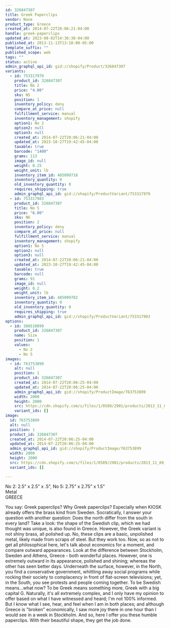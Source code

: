 ```yaml
---
id: 326847307
title: Greek Paperclips
vendor: None
product_type: Greece
created_at: 2014-07-22T20:06:21-04:00
handle: greek-paperclips
updated_at: 2023-08-02T14:36:38-04:00
published_at: 2013-11-13T13:18:00-05:00
template_suffix: ""
published_scope: web
tags: ""
status: active
admin_graphql_api_id: gid://shopify/Product/326847307
variants:
  - id: 753317979
    product_id: 326847307
    title: No 2
    price: "4.00"
    sku: N5
    position: 1
    inventory_policy: deny
    compare_at_price: null
    fulfillment_service: manual
    inventory_management: shopify
    option1: No 2
    option2: null
    option3: null
    created_at: 2014-07-22T20:06:21-04:00
    updated_at: 2023-10-27T19:42:45-04:00
    taxable: true
    barcode: "1400"
    grams: 113
    image_id: null
    weight: 0.25
    weight_unit: lb
    inventory_item_id: 485099718
    inventory_quantity: 0
    old_inventory_quantity: 0
    requires_shipping: true
    admin_graphql_api_id: gid://shopify/ProductVariant/753317979
  - id: 753317983
    product_id: 326847307
    title: No 5
    price: "6.00"
    sku: N6
    position: 2
    inventory_policy: deny
    compare_at_price: null
    fulfillment_service: manual
    inventory_management: shopify
    option1: No 5
    option2: null
    option3: null
    created_at: 2014-07-22T20:06:21-04:00
    updated_at: 2023-10-27T19:42:45-04:00
    taxable: true
    barcode: null
    grams: 91
    image_id: null
    weight: 0.2
    weight_unit: lb
    inventory_item_id: 485099782
    inventory_quantity: 0
    old_inventory_quantity: 0
    requires_shipping: true
    admin_graphql_api_id: gid://shopify/ProductVariant/753317983
options:
  - id: 386510899
    product_id: 326847307
    name: Size
    position: 1
    values:
      - No 2
      - No 5
images:
  - id: 763753899
    alt: null
    position: 1
    product_id: 326847307
    created_at: 2014-07-22T20:06:25-04:00
    updated_at: 2014-07-22T20:06:25-04:00
    admin_graphql_api_id: gid://shopify/ProductImage/763753899
    width: 2000
    height: 2000
    src: https://cdn.shopify.com/s/files/1/0589/2901/products/2013_11_09_Kiosk_0666.jpeg?v=1406073985
    variant_ids: []
image:
  id: 763753899
  alt: null
  position: 1
  product_id: 326847307
  created_at: 2014-07-22T20:06:25-04:00
  updated_at: 2014-07-22T20:06:25-04:00
  admin_graphql_api_id: gid://shopify/ProductImage/763753899
  width: 2000
  height: 2000
  src: https://cdn.shopify.com/s/files/1/0589/2901/products/2013_11_09_Kiosk_0666.jpeg?v=1406073985
  variant_ids: []

---
```


No 2: 2.5" x 2.5" x .5", No 5: 2.75" x 2.75" x 1.5"  
Metal  
GREECE

You say: Greek paperclips? Why Greek paperclips? Especially when KIOSK already offers the brass kind from Sweden. Socratically, I answer your question with another question: Does the north differ from the south in every land? Take a look: the shape of the Swedish clip, which we had thought was unique, is also found in Greece. However, the Greek variant is not shiny brass, all polished up. No, these clips are a basic, unpolished metal, likely made from scraps of steel. But they work too. Now, so as not to get all philosophical here, let's talk about economics for a moment, and compare outward appearances. Look at the difference between Stockholm, Sweden and Athens, Greece - both wonderful places. However, one is extremely outward in its appearance, polished and shining; whereas the other has seen better days. Underneath the surface, however, in the North, you find a conservative government, whittling away social programs while rocking their society to complacency in front of flat-screen televisions; yet, in the South, you see protests and people coming together. To be Swedish means...what now? To be Greek means something more, Greek with a big capital G. Naturally, it's all extremely complex, and I only have my opinion to offer based on what I have witnessed and heard; I'm not 100% informed. But I know what I see, hear, and feel when I am in both places; and although Greece is "broken" economically, I saw more joy there in one hour than I would see in a week in Stockholm. And so, here I offer you these humble paperclips. With their beautiful shape, they get the job done.